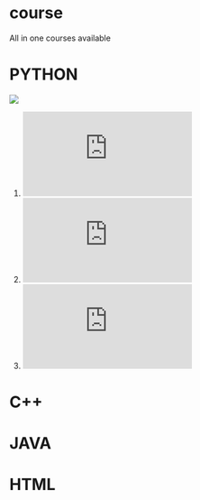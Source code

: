 # course
All in one courses available
 
# PYTHON
![ ](https://raw.githubusercontent.com/ShuBhamg0sain/course/main/Python/68747470733a2f2f75706c6f61642e77696b696d656469612e6f72672f77696b6970656469612f636f6d6d6f6e732f7468756d622f632f63332f507974686f6e2d6c6f676f2d6e6f746578742e7376672f37363870782d507974686f6e2d6c6f676f2d6e6f746578742e7376672e706e67.png)

1. ![click here for full course book](https://github.com/ShuBhamg0sain/course/blob/main/Python/PythonNotesForProfessionals.pdf)
1. ![click here for full course book](https://github.com/ShuBhamg0sain/course/blob/main/Python/PythonNotesForProfessionals.pdf)
1. ![click here for full course book](https://github.com/ShuBhamg0sain/course/blob/main/Python/PythonNotesForProfessionals.pdf)

#

# C++

# JAVA 

# HTML

# 
